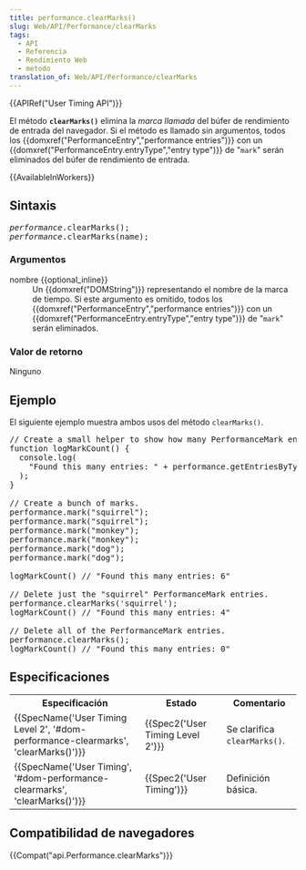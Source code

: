 ```yaml
---
title: performance.clearMarks()
slug: Web/API/Performance/clearMarks
tags:
  - API
  - Referencia
  - Rendimiento Web
  - metodo
translation_of: Web/API/Performance/clearMarks
---
```

<div>{{APIRef("User Timing API")}}</div>

<p>El método <strong><code>clearMarks()</code></strong> elimina la <em>marca llamada</em> del búfer de rendimiento de entrada del navegador. Si el método es llamado sin argumentos, todos los {{domxref("PerformanceEntry","performance entries")}} con un {{domxref("PerformanceEntry.entryType","entry type")}} de "<code>mark</code>" serán eliminados del búfer de rendimiento de entrada.</p>

<p>{{AvailableInWorkers}}</p>

<h2 id="Sintaxis">Sintaxis</h2>

<pre class="syntaxbox"><em>performance</em>.clearMarks();
<em>performance</em>.clearMarks(name);
</pre>

<h3 id="Argumentos">Argumentos</h3>

<dl>
 <dt>nombre {{optional_inline}}</dt>
 <dd>Un {{domxref("DOMString")}} representando el nombre de la marca de tiempo. Si este argumento es omitido, todos los {{domxref("PerformanceEntry","performance entries")}} con un {{domxref("PerformanceEntry.entryType","entry type")}} de "<code>mark</code>" serán eliminados.</dd>
</dl>

<h3 id="Valor_de_retorno">Valor de retorno</h3>

Ninguno

<h2 id="Ejemplo">Ejemplo</h2>

<p>El siguiente ejemplo muestra ambos usos del método <code>clearMarks()</code>.</p>

<pre class="brush: js">// Create a small helper to show how many PerformanceMark entries there are.
function logMarkCount() {
  console.log(
    "Found this many entries: " + performance.getEntriesByType("mark").length
  );
}

// Create a bunch of marks.
performance.mark("squirrel");
performance.mark("squirrel");
performance.mark("monkey");
performance.mark("monkey");
performance.mark("dog");
performance.mark("dog");

logMarkCount() // "Found this many entries: 6"

// Delete just the "squirrel" PerformanceMark entries.
performance.clearMarks('squirrel');
logMarkCount() // "Found this many entries: 4"

// Delete all of the PerformanceMark entries.
performance.clearMarks();
logMarkCount() // "Found this many entries: 0"
</pre>

<h2 id="Especificaciones">Especificaciones</h2>

<table class="standard-table">
 <tbody>
  <tr>
   <th scope="col">Especificación</th>
   <th scope="col">Estado</th>
   <th scope="col">Comentario</th>
  </tr>
  <tr>
   <td>{{SpecName('User Timing Level 2', '#dom-performance-clearmarks', 'clearMarks()')}}</td>
   <td>{{Spec2('User Timing Level 2')}}</td>
   <td>Se clarifica <code>clearMarks()</code>.</td>
  </tr>
  <tr>
   <td>{{SpecName('User Timing', '#dom-performance-clearmarks', 'clearMarks()')}}</td>
   <td>{{Spec2('User Timing')}}</td>
   <td>Definición básica.</td>
  </tr>
 </tbody>
</table>

<h2 id="Compatibilidad_de_navegadores">Compatibilidad de navegadores</h2>

<div>


<p>{{Compat("api.Performance.clearMarks")}}</p>
</div>

